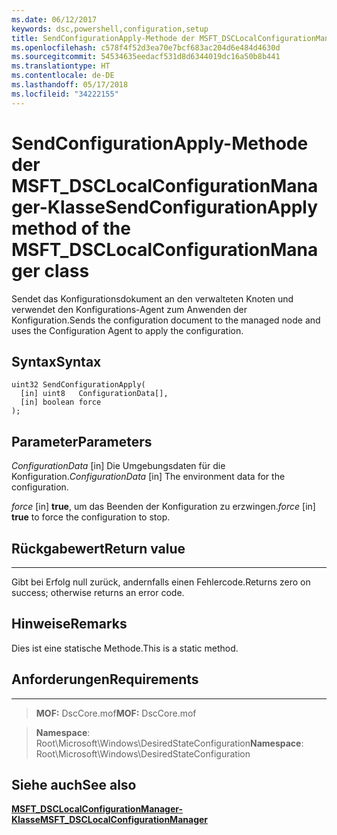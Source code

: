 ```yaml
---
ms.date: 06/12/2017
keywords: dsc,powershell,configuration,setup
title: SendConfigurationApply-Methode der MSFT_DSCLocalConfigurationManager-Klasse
ms.openlocfilehash: c578f4f52d3ea70e7bcf683ac204d6e484d4630d
ms.sourcegitcommit: 54534635eedacf531d8d6344019dc16a50b8b441
ms.translationtype: HT
ms.contentlocale: de-DE
ms.lasthandoff: 05/17/2018
ms.locfileid: "34222155"
---
```

# <a name="sendconfigurationapply-method-of-the-msftdsclocalconfigurationmanager-class"></a><span data-ttu-id="94d36-103">SendConfigurationApply-Methode der MSFT_DSCLocalConfigurationManager-Klasse</span><span class="sxs-lookup"><span data-stu-id="94d36-103">SendConfigurationApply method of the MSFT_DSCLocalConfigurationManager class</span></span>

<span data-ttu-id="94d36-104">Sendet das Konfigurationsdokument an den verwalteten Knoten und verwendet den Konfigurations-Agent zum Anwenden der Konfiguration.</span><span class="sxs-lookup"><span data-stu-id="94d36-104">Sends the configuration document to the managed node and uses the Configuration Agent to apply the configuration.</span></span>

<a name="syntax"></a><span data-ttu-id="94d36-105">Syntax</span><span class="sxs-lookup"><span data-stu-id="94d36-105">Syntax</span></span>
------

```mof
uint32 SendConfigurationApply(
  [in] uint8   ConfigurationData[],
  [in] boolean force
);
```

<a name="parameters"></a><span data-ttu-id="94d36-106">Parameter</span><span class="sxs-lookup"><span data-stu-id="94d36-106">Parameters</span></span>
----------

<span data-ttu-id="94d36-107">*ConfigurationData* \[in\] Die Umgebungsdaten für die Konfiguration.</span><span class="sxs-lookup"><span data-stu-id="94d36-107">*ConfigurationData* \[in\] The environment data for the configuration.</span></span>

<span data-ttu-id="94d36-108">*force* \[in\] **true**, um das Beenden der Konfiguration zu erzwingen.</span><span class="sxs-lookup"><span data-stu-id="94d36-108">*force* \[in\] **true** to force the configuration to stop.</span></span>

## <a name="return-value"></a><span data-ttu-id="94d36-109">Rückgabewert</span><span class="sxs-lookup"><span data-stu-id="94d36-109">Return value</span></span>
------------

<span data-ttu-id="94d36-110">Gibt bei Erfolg null zurück, andernfalls einen Fehlercode.</span><span class="sxs-lookup"><span data-stu-id="94d36-110">Returns zero on success; otherwise returns an error code.</span></span>

## <a name="remarks"></a><span data-ttu-id="94d36-111">Hinweise</span><span class="sxs-lookup"><span data-stu-id="94d36-111">Remarks</span></span>

<span data-ttu-id="94d36-112">Dies ist eine statische Methode.</span><span class="sxs-lookup"><span data-stu-id="94d36-112">This is a static method.</span></span>

## <a name="requirements"></a><span data-ttu-id="94d36-113">Anforderungen</span><span class="sxs-lookup"><span data-stu-id="94d36-113">Requirements</span></span>
------------
><span data-ttu-id="94d36-114">**MOF:** DscCore.mof</span><span class="sxs-lookup"><span data-stu-id="94d36-114">**MOF:** DscCore.mof</span></span>

><span data-ttu-id="94d36-115">**Namespace**: Root\Microsoft\Windows\DesiredStateConfiguration</span><span class="sxs-lookup"><span data-stu-id="94d36-115">**Namespace**: Root\Microsoft\Windows\DesiredStateConfiguration</span></span>


## <a name="see-also"></a><span data-ttu-id="94d36-116">Siehe auch</span><span class="sxs-lookup"><span data-stu-id="94d36-116">See also</span></span>


[<span data-ttu-id="94d36-117">**MSFT_DSCLocalConfigurationManager-Klasse**</span><span class="sxs-lookup"><span data-stu-id="94d36-117">**MSFT_DSCLocalConfigurationManager**</span></span>](msft-dsclocalconfigurationmanager.md)